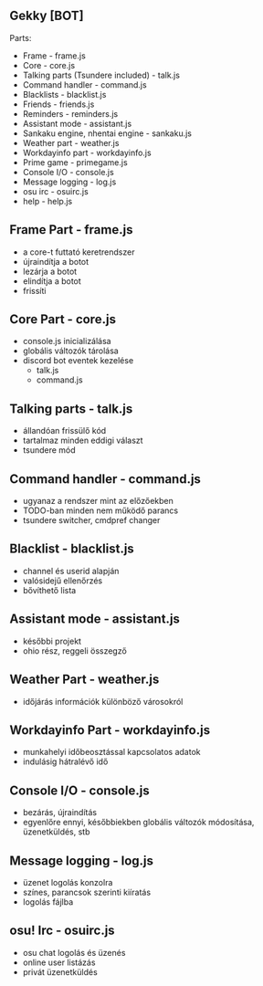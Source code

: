 Gekky [BOT]
-----------

Parts:
- Frame - frame.js
- Core - core.js
- Talking parts (Tsundere included) - talk.js
- Command handler - command.js
- Blacklists - blacklist.js
- Friends - friends.js
- Reminders - reminders.js
- Assistant mode - assistant.js
- Sankaku engine, nhentai engine - sankaku.js
- Weather part - weather.js
- Workdayinfo part - workdayinfo.js
- Prime game - primegame.js
- Console I/O - console.js
- Message logging - log.js
- osu irc - osuirc.js
- help - help.js

Frame Part - frame.js
---------------------

- a core-t futtató keretrendszer
- újraindítja a botot
- lezárja a botot
- elindítja a botot
- frissíti

Core Part - core.js
-------------------

- console.js inicializálása
- globális változók tárolása
- discord bot eventek kezelése
    - talk.js
    - command.js

Talking parts - talk.js
-----------------------

- állandóan frissülő kód
- tartalmaz minden eddigi választ
- tsundere mód

Command handler - command.js
----------------------------

- ugyanaz a rendszer mint az előzőekben
- TODO-ban minden nem működő parancs
- tsundere switcher, cmdpref changer

Blacklist - blacklist.js
------------------------

- channel és userid alapján
- valósidejű ellenőrzés
- bővíthető lista

Assistant mode - assistant.js
-----------------------------

- későbbi projekt
- ohio rész, reggeli összegző

Weather Part - weather.js
-------------------------

- időjárás információk különböző városokról

Workdayinfo Part - workdayinfo.js
---------------------------------

- munkahelyi időbeosztással kapcsolatos adatok
- indulásig hátralévő idő

Console I/O - console.js
------------------------

- bezárás, újraindítás
- egyenlőre ennyi, későbbiekben globális változók módosítása, üzenetküldés, stb

Message logging - log.js
------------------------

- üzenet logolás konzolra
- színes, parancsok szerinti kiíratás
- logolás fájlba

osu! Irc - osuirc.js
--------------------

- osu chat logolás és üzenés
- online user listázás
- privát üzenetküldés